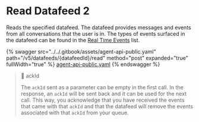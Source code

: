 # Read Datafeed 2

Reads the specified datafeed. The datafeed provides messages and events from all conversations that the user is in. The types of events surfaced in the datafeed can be found in the [Real Time Events](https://docs.developers.symphony.com/building-bots-on-symphony/datafeed/real-time-events) list.

{% swagger src="../../.gitbook/assets/agent-api-public.yaml" path="/v5/datafeeds/{datafeedId}/read" method="post" expanded="true" fullWidth="true" %}
[agent-api-public.yaml](../../.gitbook/assets/agent-api-public.yaml)
{% endswagger %}

> 📘 ackId
>
> The `ackId` sent as a parameter can be empty in the first call. In the response, an `ackId` will be sent back and it can be used for the next call. This way, you acknowledge that you have received the events that came with that `ackId` and that the datafeed will remove the events associated with that `ackId` from your queue.

